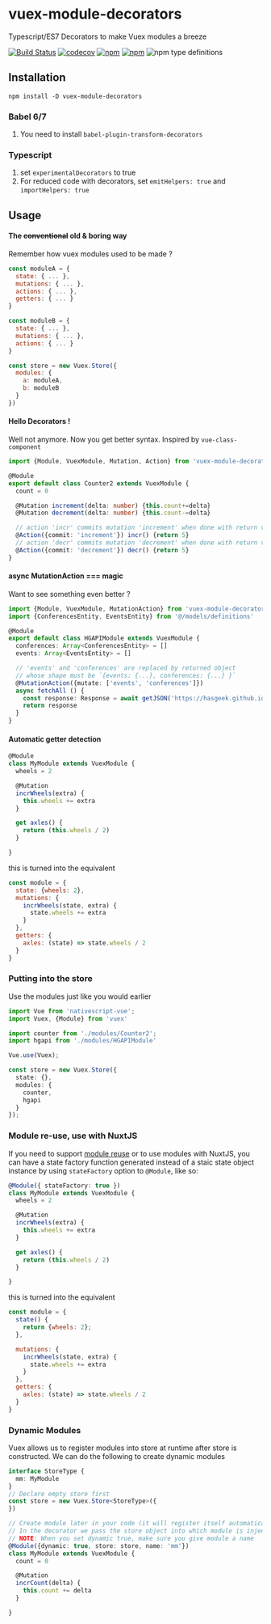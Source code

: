 # vuex-module-decorators

Typescript/ES7 Decorators to make Vuex modules a breeze

[![Build Status](https://travis-ci.org/championswimmer/vuex-module-decorators.svg?branch=master)](https://travis-ci.org/championswimmer/vuex-module-decorators)
[![codecov](https://codecov.io/gh/championswimmer/vuex-module-decorators/branch/master/graph/badge.svg)](https://codecov.io/gh/championswimmer/vuex-module-decorators)
[![npm](https://img.shields.io/npm/v/vuex-module-decorators.svg)](https://www.npmjs.com/package/vuex-module-decorators)
[![npm](https://img.shields.io/npm/dw/vuex-module-decorators.svg?colorB=ff0033)](https://www.npmjs.com/package/vuex-module-decorators)
![npm type definitions](https://img.shields.io/npm/types/vuex-module-decorators.svg)

## Installation

```
npm install -D vuex-module-decorators
```
### Babel 6/7

1. You need to install `babel-plugin-transform-decorators`

### Typescript

1. set `experimentalDecorators` to true
2. For reduced code with decorators, set `emitHelpers: true` and `importHelpers: true`

## Usage

#### The <strike>conventional</strike> old & boring way

Remember how vuex modules used to be made ?

```js
const moduleA = {
  state: { ... },
  mutations: { ... },
  actions: { ... },
  getters: { ... }
}

const moduleB = {
  state: { ... },
  mutations: { ... },
  actions: { ... }
}

const store = new Vuex.Store({
  modules: {
    a: moduleA,
    b: moduleB
  }
})
```


#### Hello Decorators !

Well not anymore. Now you get better syntax. Inspired by `vue-class-component`

```typescript
import {Module, VuexModule, Mutation, Action} from 'vuex-module-decorators' 

@Module
export default class Counter2 extends VuexModule {
  count = 0

  @Mutation increment(delta: number) {this.count+=delta}
  @Mutation decrement(delta: number) {this.count-=delta}

  // action 'incr' commits mutation 'increment' when done with return value as payload
  @Action({commit: 'increment'}) incr() {return 5}
  // action 'decr' commits mutation 'decrement' when done with return value as payload
  @Action({commit: 'decrement'}) decr() {return 5}
}
```

#### async MutationAction === magic

Want to see something even better ?

```typescript
import {Module, VuexModule, MutationAction} from 'vuex-module-decorators'
import {ConferencesEntity, EventsEntity} from '@/models/definitions' 

@Module
export default class HGAPIModule extends VuexModule {
  conferences: Array<ConferencesEntity> = []
  events: Array<EventsEntity> = []

  // 'events' and 'conferences' are replaced by returned object
  // whose shape must be `{events: {...}, conferences: {...} }`
  @MutationAction({mutate: ['events', 'conferences']})
  async fetchAll () {
    const response: Response = await getJSON('https://hasgeek.github.io/events/api/events.json')
    return response
  }
}
```

#### Automatic getter detection
```typescript
@Module
class MyModule extends VuexModule {
  wheels = 2

  @Mutation
  incrWheels(extra) {
    this.wheels += extra
  }

  get axles() {
    return (this.wheels / 2)
  }

}
```

this is turned into the equivalent

```javascript
const module = {
  state: {wheels: 2},
  mutations: {
    incrWheels(state, extra) {
      state.wheels += extra
    }
  },
  getters: {
    axles: (state) => state.wheels / 2
  }
}
```


### Putting into the store

Use the modules just like you would earlier

```typescript
import Vue from 'nativescript-vue';
import Vuex, {Module} from 'vuex'

import counter from './modules/Counter2';
import hgapi from './modules/HGAPIModule'

Vue.use(Vuex);

const store = new Vuex.Store({
  state: {},
  modules: {
    counter,
    hgapi
  }
});
```

### Module re-use, use with NuxtJS

If you need to support [module reuse](https://vuex.vuejs.org/guide/modules.html#module-reuse)
or to use modules with NuxtJS, you can have a state factory function generated instead
of a staic state object instance by using `stateFactory` option to `@Module`, like so:

```typescript
@Module({ stateFactory: true })
class MyModule extends VuexModule {
  wheels = 2

  @Mutation
  incrWheels(extra) {
    this.wheels += extra
  }

  get axles() {
    return (this.wheels / 2)
  }

}
```

this is turned into the equivalent

```javascript
const module = {
  state() {
    return {wheels: 2};
  },

  mutations: {
    incrWheels(state, extra) {
      state.wheels += extra
    }
  },
  getters: {
    axles: (state) => state.wheels / 2
  }
}
```

### Dynamic Modules

Vuex allows us to register modules into store at runtime after store is
constructed. We can do the following to create dynamic modules

```typescript
interface StoreType {
  mm: MyModule
}
// Declare empty store first
const store = new Vuex.Store<StoreType>({
})

// Create module later in your code (it will register itself automatically)
// In the decorator we pass the store object into which module is injected
// NOTE: When you set dynamic true, make sure you give module a name
@Module({dynamic: true, store: store, name: 'mm'})
class MyModule extends VuexModule {
  count = 0

  @Mutation
  incrCount(delta) {
    this.count += delta
  }

}

```
